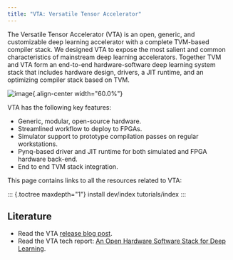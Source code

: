 ```yaml
---
title: "VTA: Versatile Tensor Accelerator"
---
```


The Versatile Tensor Accelerator (VTA) is an open, generic, and
customizable deep learning accelerator with a complete TVM-based
compiler stack. We designed VTA to expose the most salient and common
characteristics of mainstream deep learning accelerators. Together TVM
and VTA form an end-to-end hardware-software deep learning system stack
that includes hardware design, drivers, a JIT runtime, and an optimizing
compiler stack based on TVM.

![image](https://raw.githubusercontent.com/uwsampl/web-data/main/vta/blogpost/vta_overview.png){.align-center
width="60.0%"}

VTA has the following key features:

-   Generic, modular, open-source hardware.
-   Streamlined workflow to deploy to FPGAs.
-   Simulator support to prototype compilation passes on regular
    workstations.
-   Pynq-based driver and JIT runtime for both simulated and FPGA
    hardware back-end.
-   End to end TVM stack integration.

This page contains links to all the resources related to VTA:

::: {.toctree maxdepth="1"}
install dev/index tutorials/index
:::

## Literature

-   Read the VTA [release blog
    post](https://tvm.apache.org/2018/07/12/vta-release-announcement).
-   Read the VTA tech report: [An Open Hardware Software Stack for Deep
    Learning](https://arxiv.org/abs/1807.04188).
